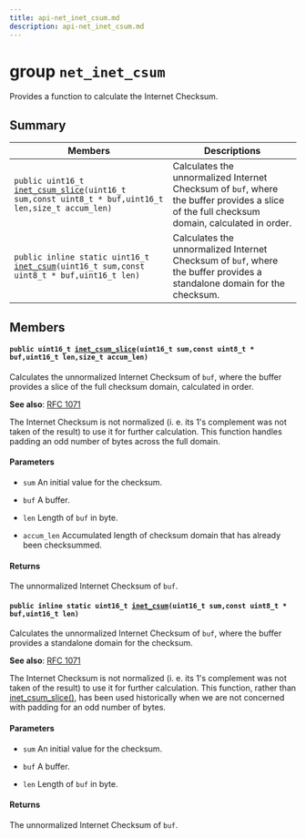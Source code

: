 ```yaml
---
title: api-net_inet_csum.md
description: api-net_inet_csum.md
---
```

# group `net_inet_csum` 

Provides a function to calculate the Internet Checksum.

## Summary

 Members                        | Descriptions                                
--------------------------------|---------------------------------------------
`public uint16_t `[`inet_csum_slice`](#group__net__inet__csum_1gab17d9eeabbbb0e7e5260e56f176a49d0)`(uint16_t sum,const uint8_t * buf,uint16_t len,size_t accum_len)`            | Calculates the unnormalized Internet Checksum of `buf`, where the buffer provides a slice of the full checksum domain, calculated in order.
`public inline static uint16_t `[`inet_csum`](#group__net__inet__csum_1ga41bfc4999e924a74122aeb4c20d61746)`(uint16_t sum,const uint8_t * buf,uint16_t len)`            | Calculates the unnormalized Internet Checksum of `buf`, where the buffer provides a standalone domain for the checksum.

## Members

#### `public uint16_t `[`inet_csum_slice`](#group__net__inet__csum_1gab17d9eeabbbb0e7e5260e56f176a49d0)`(uint16_t sum,const uint8_t * buf,uint16_t len,size_t accum_len)` 

Calculates the unnormalized Internet Checksum of `buf`, where the buffer provides a slice of the full checksum domain, calculated in order.

**See also**: [RFC 1071 ](https://tools.ietf.org/html/rfc1071)

The Internet Checksum is not normalized (i. e. its 1's complement was not taken of the result) to use it for further calculation. This function handles padding an odd number of bytes across the full domain.

#### Parameters
* `sum` An initial value for the checksum. 

* `buf` A buffer. 

* `len` Length of `buf` in byte. 

* `accum_len` Accumulated length of checksum domain that has already been checksummed.

#### Returns
The unnormalized Internet Checksum of `buf`.

#### `public inline static uint16_t `[`inet_csum`](#group__net__inet__csum_1ga41bfc4999e924a74122aeb4c20d61746)`(uint16_t sum,const uint8_t * buf,uint16_t len)` 

Calculates the unnormalized Internet Checksum of `buf`, where the buffer provides a standalone domain for the checksum.

**See also**: [RFC 1071 ](https://tools.ietf.org/html/rfc1071)

The Internet Checksum is not normalized (i. e. its 1's complement was not taken of the result) to use it for further calculation. This function, rather than [inet_csum_slice()](./doc/starlight-docs/src/content/docs/apidoc/api-undefined.md#group__net__inet__csum_1gab17d9eeabbbb0e7e5260e56f176a49d0), has been used historically when we are not concerned with padding for an odd number of bytes.

#### Parameters
* `sum` An initial value for the checksum. 

* `buf` A buffer. 

* `len` Length of `buf` in byte.

#### Returns
The unnormalized Internet Checksum of `buf`.

